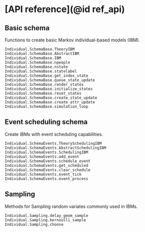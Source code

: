 # [API reference](@id ref_api)
## Basic schema

Functions to create basic Markov individual-based models (IBM).

```@docs
Individual.SchemaBase.TheoryIBM
Individual.SchemaBase.AbstractIBM
Individual.SchemaBase.IBM
Individual.SchemaBase.npeople
Individual.SchemaBase.nstate
Individual.SchemaBase.statelabel
Individual.SchemaBase.get_index_state
Individual.SchemaBase.queue_state_update
Individual.SchemaBase.render_states
Individual.SchemaBase.initialize_states
Individual.SchemaBase.reset_states
Individual.SchemaBase.create_state_update
Individual.SchemaBase.create_attr_update
Individual.SchemaBase.simulation_loop
```

## Event scheduling schema

Create IBMs with event scheduling capabilities.

```@docs
Individual.SchemaEvents.TheorySchedulingIBM
Individual.SchemaEvents.AbstractSchedulingIBM
Individual.SchemaEvents.SchedulingIBM
Individual.SchemaEvents.add_event
Individual.SchemaEvents.schedule_event
Individual.SchemaEvents.get_scheduled
Individual.SchemaEvents.clear_schedule
Individual.SchemaEvents.event_tick
Individual.SchemaEvents.event_process
```

## Sampling

Methods for Sampling random variates commonly used in IBMs.

```@docs
Individual.Sampling.delay_geom_sample
Individual.Sampling.bernoulli_sample
Individual.Sampling.choose
```